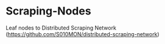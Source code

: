 # Scraping-Nodes
Leaf nodes to Distributed Scraping Network (https://github.com/S010MON/distributed-scraping-network)
